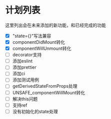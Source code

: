 # 计划列表
这里列出会在未来添加的新功能，和已经完成的功能

- [x] "state={}"写法兼容
- [x] componentDidMount转化
- [x] componentWillUnmount转化
- [ ] decorator支持
- [ ] 添加eslint
- [ ] 添加prettier
- [ ] 添加ci
- [ ] 添加测试用例
- [ ] getDerivedStateFromProps处理
- [ ] UNSAFE_componentWillMount转化
- [ ] 解决this问题
- [ ] 支持ref
- [ ] 没有初始化的state处理
